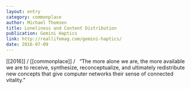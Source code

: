 ```yaml
---
layout: entry
category: commonplace
author: Michael Thomsen
title: Loneliness and Content Distribution
publication: Gemini Haptics
link: http://reallifemag.com/gemini-haptics/
date: 2016-07-09
---
```


[[2016]] / [[commonplace]] / 
 
“The more alone we are, the more available we are to receive, synthesize, reconceptualize, and ultimately redistribute new concepts that give computer networks their sense of connected vitality.”
